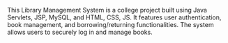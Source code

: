 This Library Management System is a college project built using Java Servlets, JSP, MySQL, and HTML, CSS, JS. It features user authentication, book management, and borrowing/returning functionalities. The system allows users to securely log in and manage books. 
